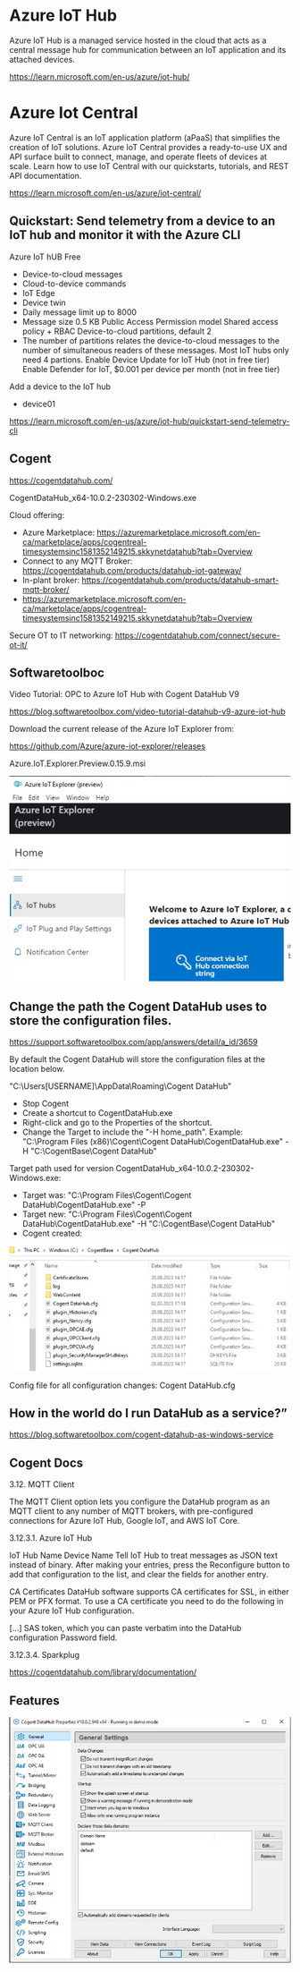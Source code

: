 # Azure IoT Hub

Azure IoT Hub is a managed service hosted in the cloud that acts as a central message hub for communication between an IoT application and its attached devices.

https://learn.microsoft.com/en-us/azure/iot-hub/

# Azure Iot Central

Azure IoT Central is an IoT application platform (aPaaS) that simplifies the creation of IoT solutions. Azure IoT Central provides a ready-to-use UX and API surface built to connect, manage, and operate fleets of devices at scale. Learn how to use IoT Central with our quickstarts, tutorials, and REST API documentation.

https://learn.microsoft.com/en-us/azure/iot-central/


## Quickstart: Send telemetry from a device to an IoT hub and monitor it with the Azure CLI

Azure IoT hUB
Free
* Device-to-cloud messages
* Cloud-to-device commands
* IoT Edge
* Device twin
* Daily message limit up to 8000
* Message size 0.5 KB
Public Access
Permission model Shared access policy + RBAC
Device-to-cloud partitions, default 2
* The number of partitions relates the device-to-cloud messages to the number of simultaneous readers of these messages. Most IoT hubs only need 4 partions.
Enable Device Update for IoT Hub (not in free tier)
Enable Defender for IoT, $0.001 per device per month (not in free tier)

Add a device to the IoT hub
* device01

https://learn.microsoft.com/en-us/azure/iot-hub/quickstart-send-telemetry-cli

## 

## Cogent

https://cogentdatahub.com/

CogentDataHub_x64-10.0.2-230302-Windows.exe

Cloud offering:

* Azure Marketplace: https://azuremarketplace.microsoft.com/en-ca/marketplace/apps/cogentreal-timesystemsinc1581352149215.skkynetdatahub?tab=Overview 
* Connect to any MQTT Broker: https://cogentdatahub.com/products/datahub-iot-gateway/ 
* In-plant broker: https://cogentdatahub.com/products/datahub-smart-mqtt-broker/ 
* https://azuremarketplace.microsoft.com/en-ca/marketplace/apps/cogentreal-timesystemsinc1581352149215.skkynetdatahub?tab=Overview


Secure OT to IT networking: https://cogentdatahub.com/connect/secure-ot-it/

## Softwaretoolboc

Video Tutorial: OPC to Azure IoT Hub with Cogent DataHub V9

https://blog.softwaretoolbox.com/video-tutorial-datahub-v9-azure-iot-hub

Download the current release of the Azure IoT Explorer from:

https://github.com/Azure/azure-iot-explorer/releases

Azure.IoT.Explorer.Preview.0.15.9.msi

![Azure Iot Explorer](https://github.com/spawnmarvel/quickguides/blob/main/iothub/images/hubconnect.jpg)

##  Change the path the Cogent DataHub uses to store the configuration files. 

https://support.softwaretoolbox.com/app/answers/detail/a_id/3659

By default the Cogent DataHub will store the configuration files at the location below.

"C:\Users\[USERNAME]\AppData\Roaming\Cogent DataHub"

* Stop Cogent
* Create a shortcut to CogentDataHub.exe
* Right-click and go to the Properties of the shortcut.
* Change the Target to include the "-H home_path".  Example: "C:\Program Files (x86)\Cogent\Cogent DataHub\CogentDataHub.exe" -H "C:\CogentBase\Cogent DataHub"

Target path used for version CogentDataHub_x64-10.0.2-230302-Windows.exe:
* Target was: "C:\Program Files\Cogent\Cogent DataHub\CogentDataHub.exe" -P
* Target new: "C:\Program Files\Cogent\Cogent DataHub\CogentDataHub.exe" -H "C:\CogentBase\Cogent DataHub"
* Cogent created:

![Config](https://github.com/spawnmarvel/quickguides/blob/main/iothub/images/config.jpg)

Config file for all configuration changes:
Cogent DataHub.cfg

## How in the world do I run DataHub as a service?”

https://blog.softwaretoolbox.com/cogent-datahub-as-windows-service


## Cogent Docs

3.12. MQTT Client

The MQTT Client option lets you configure the DataHub program as an MQTT client to any number of MQTT brokers, with pre-configured connections for Azure IoT Hub, Google IoT, and AWS IoT Core.


3.12.3.1. Azure IoT Hub

IoT Hub Name
Device Name
Tell IoT Hub to treat messages as JSON text instead of binary.
After making your entries, press the Reconfigure button to add that configuration to the list, and clear the fields for another entry. 

CA Certificates
DataHub software supports CA certificates for SSL, in either PEM or PFX format. To use a CA certificate you need to do the following in your Azure IoT Hub configuration.

[...] SAS token, which you can paste verbatim into the DataHub configuration Password field.

3.12.3.4. Sparkplug

https://cogentdatahub.com/library/documentation/


## Features

![Cogent features ](https://github.com/spawnmarvel/quickguides/blob/main/iothub/images/features.jpg)







